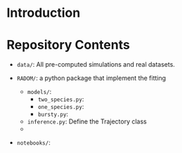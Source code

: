 # Introduction

# Repository Contents

* `data/`: All pre-computed simulations and real datasets.
 
* `RADOM/`: a python package that implement the fitting
  * `models/`: 
    * `two_species.py`: 
    * `one_species.py`: 
    * `bursty.py`: 
  * `inference.py`: Define the Trajectory class
  * 
* `notebooks/`: 
